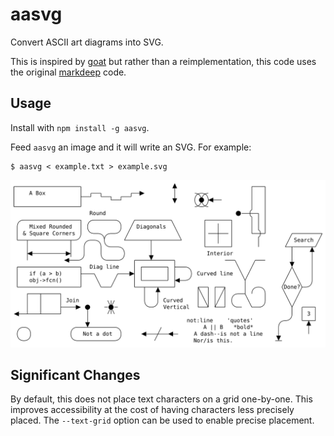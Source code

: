 # aasvg

Convert ASCII art diagrams into SVG.

This is inspired by [goat](https://github.com/blampe/goat) but rather than a
reimplementation, this code uses the original
[markdeep](https://casual-effects.com/markdeep/) code.

## Usage

Install with `npm install -g aasvg`.

Feed `aasvg` an image and it will write an SVG.  For example:

```
$ aasvg < example.txt > example.svg
```

![example](./example.svg)

## Significant Changes

By default, this does not place text characters on a grid one-by-one.  This
improves accessibility at the cost of having characters less precisely placed.
The `--text-grid` option can be used to enable precise placement.
